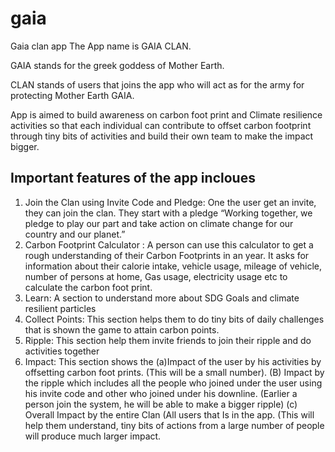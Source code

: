 # gaia
Gaia clan app
The App name is GAIA CLAN. 

GAIA stands for the greek goddess of Mother Earth. 

CLAN stands of users that joins the app who will act as for  the army for protecting Mother Earth GAIA.  

App is aimed to build awareness on carbon foot print and Climate resilience activities so that each individual can contribute to offset carbon footprint through tiny bits of activities and build their own team to make the impact bigger. 

## Important features of the app incloues
1. Join the Clan using Invite Code and Pledge: One the user get an invite, they can join the clan. They start with a pledge “Working together, we pledge to play our part and take action on climate change for our country and our planet.”
2. Carbon Footprint Calculator : A person can use this calculator to get a rough understanding of their Carbon Footprints in an year. It asks for information about their calorie intake, vehicle usage, mileage of vehicle, number of persons at home, Gas usage, electricity usage etc to calculate the carbon foot print. 
3. Learn: A section to understand more about SDG Goals and climate resilient particles 
4. Collect Points: This section helps them to do tiny bits of daily challenges that is shown the game to attain carbon points.
5. Ripple: This section help them invite friends to join their ripple and do activities together
6. Impact: This section shows the (a)Impact of the user by his activities by offsetting carbon foot prints. (This will be a small number). (B) Impact by the ripple which includes all the people who joined under the user using his invite code and other who joined under his downline. (Earlier a person join the system, he will be able to make a bigger ripple) (c) Overall Impact by the entire Clan (All users that Is in the app. (This will help them understand, tiny bits of actions from a large number of people will produce much larger impact.  
